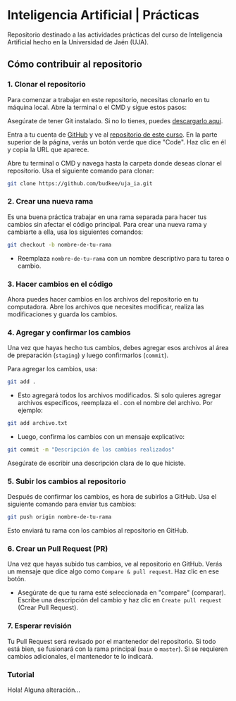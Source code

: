 # Inteligencia Artificial | Prácticas

Repositorio destinado a las actividades prácticas del curso de Inteligencia Artificial hecho en la Universidad de Jaén (UJA).

## Cómo contribuir al repositorio

### 1. Clonar el repositorio

Para comenzar a trabajar en este repositorio, necesitas clonarlo en tu máquina local. Abre la terminal o el CMD y sigue estos pasos:

Asegúrate de tener Git instalado. Si no lo tienes, puedes [descargarlo aquí](https://git-scm.com/downloads).

Entra a tu cuenta de [GitHub](https://github.com/) y ve al [repositorio de este curso](https://github.com/budkee/uja_ia.git). En la parte superior de la página, verás un botón verde que dice "Code". Haz clic en él y copia la URL que aparece.

Abre tu terminal o CMD y navega hasta la carpeta donde deseas clonar el repositorio. Usa el siguiente comando para clonar:

```bash
git clone https://github.com/budkee/uja_ia.git
```

### 2. Crear una nueva rama

Es una buena práctica trabajar en una rama separada para hacer tus cambios sin afectar el código principal. Para crear una nueva rama y cambiarte a ella, usa los siguientes comandos:

```bash
git checkout -b nombre-de-tu-rama
```

- Reemplaza `nombre-de-tu-rama` con un nombre descriptivo para tu tarea o cambio.

### 3. Hacer cambios en el código

Ahora puedes hacer cambios en los archivos del repositorio en tu computadora. Abre los archivos que necesites modificar, realiza las modificaciones y guarda los cambios.

### 4. Agregar y confirmar los cambios

Una vez que hayas hecho tus cambios, debes agregar esos archivos al área de preparación (`staging`) y luego confirmarlos (`commit`).

Para agregar los cambios, usa:

```bash
git add .
```

- Esto agregará todos los archivos modificados. Si solo quieres agregar archivos específicos, reemplaza el . con el nombre del archivo. Por ejemplo:

```bash
git add archivo.txt
```

- Luego, confirma los cambios con un mensaje explicativo:

```bash
git commit -m "Descripción de los cambios realizados"
```

Asegúrate de escribir una descripción clara de lo que hiciste.

### 5. Subir los cambios al repositorio

Después de confirmar los cambios, es hora de subirlos a GitHub. Usa el siguiente comando para enviar tus cambios:

```bash
git push origin nombre-de-tu-rama
````

Esto enviará tu rama con los cambios al repositorio en GitHub.

### 6. Crear un Pull Request (PR)

Una vez que hayas subido tus cambios, ve al repositorio en GitHub. Verás un mensaje que dice algo como `Compare & pull request`. Haz clic en ese botón.

- Asegúrate de que tu rama esté seleccionada en "compare" (comparar).
Escribe una descripción del cambio y haz clic en `Create pull request` (Crear Pull Request).

### 7. Esperar revisión

Tu Pull Request será revisado por el mantenedor del repositorio. Si todo está bien, se fusionará con la rama principal (`main` o `master`). Si se requieren cambios adicionales, el mantenedor te lo indicará.

### Tutorial

Hola! Alguna alteración...
